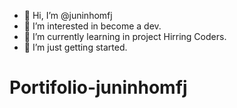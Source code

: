 - 👋 Hi, I’m @juninhomfj
- 👀 I’m interested in become a dev.
- 🌱 I’m currently learning in project Hirring Coders.
- 🚀 I’m just getting started.
<!---
juninhomfj/juninhomfj is a ✨ special ✨ repository because its `README.md` (this file) appears on your GitHub profile.
You can click the Preview link to take a look at your changes.
--->
# Portifolio-juninhomfj
